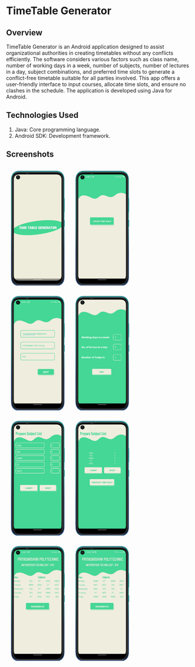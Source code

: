 # TimeTable Generator
## Overview
TimeTable Generator is an Android application designed to assist organizational authorities in creating timetables without any conflicts efficiently. The software considers various factors such as class name, number of working days in a week, number of subjects, number of lectures in a day, subject combinations, and preferred time slots to generate a conflict-free timetable suitable for all parties involved. This app offers a user-friendly interface to input courses, allocate time slots, and ensure no clashes in the schedule. The application is developed using Java for Android.

## Technologies Used
  1. Java: Core programming language.
  2. Android SDK: Development framework.


## Screenshots
<div>
<div id="container" style=" width  : 100%;
        height  : 100%;
        background-color : rgb(0,0,0,0);
    ">
<img src="./readmeAsset//Picture1.png" style="       width:30%;
        margin : 10px;
        mix-blend-mode: multiply;
        background-color: rgb(0,0,0,0);
 ">
<img src="./readmeAsset//Picture2.png" style="       width:30%;
        margin : 10px;
        mix-blend-mode: multiply;
        background-color: rgb(0,0,0,0);
 ">
<img src="./readmeAsset//Picture3.png" style="       width:30%;
        margin : 10px;
        mix-blend-mode: multiply;
        background-color: rgb(0,0,0,0);
 ">
<img src="./readmeAsset//Picture4.png" style="       width:30%;
        margin : 10px;
        mix-blend-mode: multiply;
        background-color: rgb(0,0,0,0);
 ">
<img src="./readmeAsset//Picture5.png" style="       width:30%;
        margin : 10px;
        mix-blend-mode: multiply;
        background-color: rgb(0,0,0,0);
 ">
<img src="./readmeAsset//Picture6.png" style="       width:30%;
        margin : 10px;
        mix-blend-mode: multiply;
        background-color: rgb(0,0,0,0);
 ">
<img src="./readmeAsset//Picture7.png" style="       width:30%;
        margin : 10px;
        mix-blend-mode: multiply;
        background-color: rgb(0,0,0,0);
 ">
<img src="./readmeAsset//Picture8.png" style="       width:30%;
        margin : 10px;
        mix-blend-mode: multiply;
        background-color: rgb(0,0,0,0);
 ">
</div>
